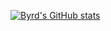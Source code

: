 [![Byrd's GitHub stats](https://github-readme-stats.vercel.app/api?username=Valinor13)](https://github.com/Valinor13/github-readme-stats)